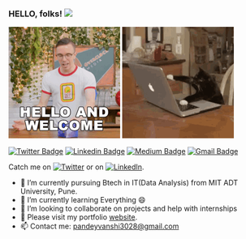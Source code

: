 ### HELLO, folks! <img src="https://raw.githubusercontent.com/MartinHeinz/MartinHeinz/master/wave.gif" width="30px">
<!-- Actual text -->
![](y.gif)
![](x.gif)

[![Twitter Badge](https://img.shields.io/badge/-@Vanshika302-1ca0f1?style=flat-square&labelColor=1ca0f1&logo=twitter&logoColor=white&link=https://twitter.com/Vanshika302)](https://twitter.com/Vanshika302) [![Linkedin Badge](https://img.shields.io/badge/-VanshikaPandey-blue?style=flat-square&logo=Linkedin&logoColor=white&link=https://www.linkedin.com/in/vanshika-pandey-b448391a5/)](https://www.linkedin.com/in/vanshika-pandey-b448391a5/) [![Medium Badge](https://img.shields.io/badge/-@monkfromearth-03a57a?style=flat-square&labelColor=000000&logo=Medium&link=https://medium.com/@monkfromearth/)](https://medium.com/@monkfromearth)
[![Gmail Badge](https://img.shields.io/badge/-sameerkhanofficial@gmail.com-c14438?style=flat-square&logo=Gmail&logoColor=white&link=mailto:sameerkhanofficial@gmail.com)](mailto:sameerkhanofficial@gmail.com)

Catch me on [![Twitter][1.2]][1] or on [![LinkedIn][2.2]][2].

<!-- Icons -->

[1.2]: http://i.imgur.com/wWzX9uB.png 
[2.2]: https://raw.githubusercontent.com/MartinHeinz/MartinHeinz/master/linkedin-3-16.png (LinkedIn icon without padding)

<!-- Links to my social media accounts -->

[1]: https://twitter.com/Vanshika302
[2]: https://www.linkedin.com/in/vanshika-pandey-b448391a5/
[website]: https://vanshp.netlify.app

- 🔭 I’m currently pursuing Btech in IT(Data Analysis) from MIT ADT University, Pune.
- 🌱 I’m currently learning Everything 😄
- 👯 I’m looking to collaborate on projects and help with internships
- 💬 Please visit my portfolio [website].
- 📫 Contact me: pandeyvanshi3028@gmail.com 



